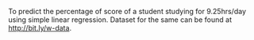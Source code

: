 To predict the percentage of score of a student studying for 9.25hrs/day using simple linear regression.
Dataset for the same can be found at http://bit.ly/w-data.
